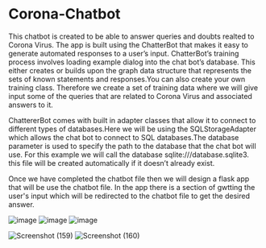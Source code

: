# Corona-Chatbot

This chatbot is created to be able to answer queries and doubts realted to Corona Virus.
The app is built using the ChatterBot that makes it easy to generate automated responses to a user’s input.
ChatterBot’s training process involves loading example dialog into the chat bot’s database. This either creates or builds upon the graph data structure that represents the sets of known statements and responses.You can also create your own training class. Therefore we create a set of training data where we will give input some of the queries that are related to Corona Virus and associated answers to it.

ChattererBot comes with built in adapter classes that allow it to connect to different types of databases.Here we will be using the SQLStorageAdapter which allows the chat bot to connect to SQL databases.The database parameter is used to specify the path to the database that the chat bot will use. For this example we will call the database sqlite:///database.sqlite3. this file will be created automatically if it doesn’t already exist.

Once we have completed the chatbot file then we will design a flask app that will be use the chatbot file. In the app there is a section of gwtting the user's input which will be redirected to the chatbot file to get the desired answer.

![image](https://user-images.githubusercontent.com/76935226/149617401-00abae2a-cf83-4a58-885e-76a22532825b.png)
![image](https://user-images.githubusercontent.com/76935226/149617410-38eb7058-b7ca-4739-9019-86336e20b8c5.png)
![image](https://user-images.githubusercontent.com/76935226/149617413-d447af63-0306-47e9-b2b2-3b6605167660.png)


![Screenshot (159)](https://user-images.githubusercontent.com/76935226/147967298-a0d0ba3d-22a9-4802-9752-4464e81cf14e.png)
![Screenshot (160)](https://user-images.githubusercontent.com/76935226/147967141-5892238a-9a88-495a-8f04-ac4337060672.png)
